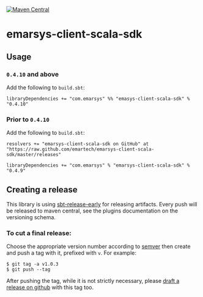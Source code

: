 [![Maven Central](https://img.shields.io/maven-central/v/com.emarsys/emarsys-client-scala-sdk_2.12.svg?label=Maven%20Central)](https://search.maven.org/search?q=g:%22com.emarsys%22%20AND%20a:%22emarsys-client-scala-sdk_2.12%22)

# emarsys-client-scala-sdk

## Usage

### `0.4.10` and above

Add the following to `build.sbt`:

```
libraryDependencies += "com.emarsys" %% "emasys-client-scala-sdk" % "0.4.10"
```


### Prior to `0.4.10`

Add the following to `build.sbt`:

```
resolvers += "emarsys-client-scala-sdk on GitHub" at "https://raw.github.com/emartech/emarsys-client-scala-sdk/master/releases"
```
```
libraryDependencies += "com.emarsys" % "emarsys-client-scala-sdk" % "0.4.9"
```

## Creating a release

This library is using [sbt-release-early] for releasing artifacts. Every push will be released to maven central, see the plugins documentation on the versioning schema.

### To cut a final release:

Choose the appropriate version number according to [semver] then create and push a tag with it, prefixed with `v`.
For example:

```
$ git tag -a v1.0.3
$ git push --tag
```

After pushing the tag, while it is not strictly necessary, please [draft a release on github] with this tag too.


[sbt-release-early]: https://github.com/scalacenter/sbt-release-early
[semver]: https://semver.org
[draft a release on github]: https://github.com/emartech/emarsys-client-scala-sdk/releases/new

